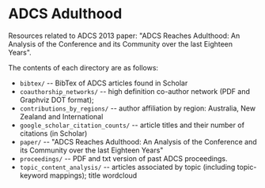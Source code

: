 ADCS Adulthood
==============

Resources related to ADCS 2013 paper: "ADCS Reaches Adulthood: An Analysis of the Conference and its Community over the last Eighteen Years".

The contents of each directory are as follows:
* `bibtex/` -- BibTex of ADCS articles found in Scholar
* `coauthorship_networks/` -- high definition co-author network (PDF and Graphviz DOT format);
* `contributions_by_regions/` -- author affiliation by region: Australia, New Zealand and International
* `google_scholar_citation_counts/` -- article titles and their number of citations (in Scholar)
* `paper/` -- "ADCS Reaches Adulthood: An Analysis of the Conference and its Community over the last Eighteen Years"
* `proceedings/` -- PDF and txt version of past ADCS proceedings.
* `topic_content_analysis/` -- articles associated by topic (including topic-keyword mappings); title wordcloud


